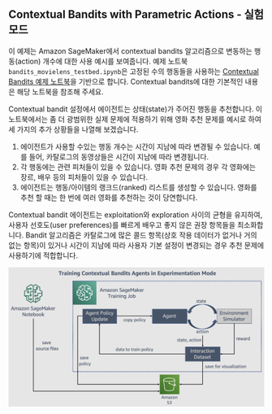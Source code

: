 ## Contextual Bandits with Parametric Actions - 실험 모드

이 예제는 Amazon SageMaker에서 contextual bandits 알고리즘으로 변동하는 행동(action) 개수에 대한 사용 예시를 보여줍니다. 예제 노트북 `bandits_movielens_testbed.ipynb`은 고정된 수의 행동들을 사용하는 [Contextual Bandits 예제 노트북]((https://github.com/awslabs/amazon-sagemaker-examples/blob/master/reinforcement_learning/bandits_statlog_vw_customEnv/bandits_statlog_vw_customEnv.ipynb))을 기반으로 합니다. Contextual bandits에 대한 기본적인 내용은 해당 노트북을 참조해 주세요.

Contextual bandit 설정에서 에이전트는 상태(state)가 주어진 행동을 추천합니다. 이 노트북에서는 좀 더 광범위한 실제 문제에 적용하기 위해 영화 추천 문제를 예시로 하여 세 가지의 추가 상황들을 나열해 보겠습니다.

1. 에이전트가 사용할 수있는 행동 개수는 시간이 지남에 따라 변경될 수 있습니다. 예를 들어, 카탈로그의 동영상들은 시간이 지남에 따라 변경됩니다.
2. 각 행동에는 관련 피처들이 있을 수 있습니다. 영화 추천 문제의 경우 각 영화에는 장르, 배우 등의 피처들이 있을 수 있습니다.
3. 에이전트는 행동/아이템의 랭크드(ranked) 리스트를 생성할 수 있습니다. 영화를 추천 할 때는 한 번에 여러 영화를 추천하는 것이 당연합니다.

Contextual bandit 에이전트는 exploitation와 exploration 사이의 균형을 유지하여, 사용자 선호도(user preferences)를 빠르게 배우고 좋지 않은 권장 항목들을 최소화합니다. Bandit 알고리즘은 카탈로그에 많은 콜드 항목(상호 작용 데이터가 없거나 거의 없는 항목)이 있거나 시간이 지남에 따라 사용자 기본 설정이 변경되는 경우 추천 문제에 사용하기에 적합합니다.


![Experimentation Workflow](workflow.png)